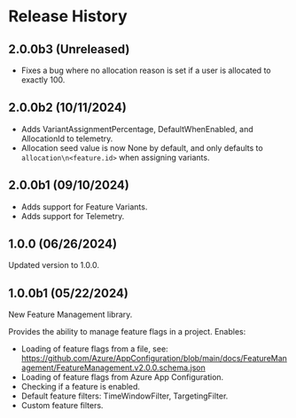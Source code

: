 # Release History

## 2.0.0b3 (Unreleased)

* Fixes a bug where no allocation reason is set if a user is allocated to exactly 100.

## 2.0.0b2 (10/11/2024)

* Adds VariantAssignmentPercentage, DefaultWhenEnabled, and AllocationId to telemetry.
* Allocation seed value is now None by default, and only defaults to `allocation\n<feature.id>` when assigning variants.

## 2.0.0b1 (09/10/2024)

* Adds support for Feature Variants.
* Adds support for Telemetry.

## 1.0.0 (06/26/2024)

Updated version to 1.0.0.

## 1.0.0b1 (05/22/2024)

New Feature Management library.

Provides the ability to manage feature flags in a project. Enables:

* Loading of feature flags from a file, see: https://github.com/Azure/AppConfiguration/blob/main/docs/FeatureManagement/FeatureManagement.v2.0.0.schema.json
* Loading of feature flags from Azure App Configuration.
* Checking if a feature is enabled.
* Default feature filters: TimeWindowFilter, TargetingFilter.
* Custom feature filters.

